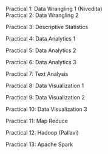 Practical 1: Data Wrangling 1 (Nivedita)  
Practical 2: Data Wrangling 2

Practical 3: Descriptive Statistics

Practical 4: Data Analytics 1

Practical 5: Data Analytics 2

Practical 6: Data Analytics 3 

Practical 7: Text Analysis 

Practical 8: Data Visualization 1

Practical 9: Data Visualization 2

Practical 10: Data Visualization 3

Practical 11: Map Reduce

Practical 12: Hadoop (Pallavi)

Practical 13: Apache Spark 
